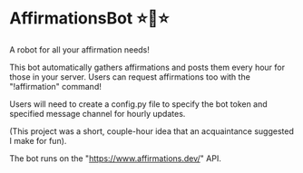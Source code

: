 # AffirmationsBot :star::robot::star:

A robot for all your affirmation needs! 

This bot automatically gathers affirmations and posts them every hour for those in your server. Users can request affirmations too with the "!affirmation" command!

Users will need to create a config.py file to specify the bot token and specified message channel for hourly updates.

(This project was a short, couple-hour idea that an acquaintance suggested I make for fun).

The bot runs on the "https://www.affirmations.dev/" API.

